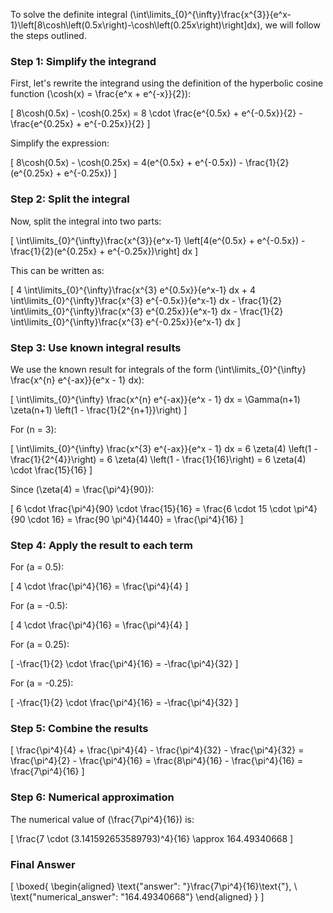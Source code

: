 To solve the definite integral \(\int\limits_{0}^{\infty}\frac{x^{3}}{e^x-1}\left[8\cosh\left(0.5x\right)-\cosh\left(0.25x\right)\right]dx\), we will follow the steps outlined.

### Step 1: Simplify the integrand

First, let's rewrite the integrand using the definition of the hyperbolic cosine function \(\cosh(x) = \frac{e^x + e^{-x}}{2}\):

\[
8\cosh(0.5x) - \cosh(0.25x) = 8 \cdot \frac{e^{0.5x} + e^{-0.5x}}{2} - \frac{e^{0.25x} + e^{-0.25x}}{2}
\]

Simplify the expression:

\[
8\cosh(0.5x) - \cosh(0.25x) = 4(e^{0.5x} + e^{-0.5x}) - \frac{1}{2}(e^{0.25x} + e^{-0.25x})
\]

### Step 2: Split the integral

Now, split the integral into two parts:

\[
\int\limits_{0}^{\infty}\frac{x^{3}}{e^x-1} \left[4(e^{0.5x} + e^{-0.5x}) - \frac{1}{2}(e^{0.25x} + e^{-0.25x})\right] dx
\]

This can be written as:

\[
4 \int\limits_{0}^{\infty}\frac{x^{3} e^{0.5x}}{e^x-1} dx + 4 \int\limits_{0}^{\infty}\frac{x^{3} e^{-0.5x}}{e^x-1} dx - \frac{1}{2} \int\limits_{0}^{\infty}\frac{x^{3} e^{0.25x}}{e^x-1} dx - \frac{1}{2} \int\limits_{0}^{\infty}\frac{x^{3} e^{-0.25x}}{e^x-1} dx
\]

### Step 3: Use known integral results

We use the known result for integrals of the form \(\int\limits_{0}^{\infty} \frac{x^{n} e^{-ax}}{e^x - 1} dx\):

\[
\int\limits_{0}^{\infty} \frac{x^{n} e^{-ax}}{e^x - 1} dx = \Gamma(n+1) \zeta(n+1) \left(1 - \frac{1}{2^{n+1}}\right)
\]

For \(n = 3\):

\[
\int\limits_{0}^{\infty} \frac{x^{3} e^{-ax}}{e^x - 1} dx = 6 \zeta(4) \left(1 - \frac{1}{2^{4}}\right) = 6 \zeta(4) \left(1 - \frac{1}{16}\right) = 6 \zeta(4) \cdot \frac{15}{16}
\]

Since \(\zeta(4) = \frac{\pi^4}{90}\):

\[
6 \cdot \frac{\pi^4}{90} \cdot \frac{15}{16} = \frac{6 \cdot 15 \cdot \pi^4}{90 \cdot 16} = \frac{90 \pi^4}{1440} = \frac{\pi^4}{16}
\]

### Step 4: Apply the result to each term

For \(a = 0.5\):

\[
4 \cdot \frac{\pi^4}{16} = \frac{\pi^4}{4}
\]

For \(a = -0.5\):

\[
4 \cdot \frac{\pi^4}{16} = \frac{\pi^4}{4}
\]

For \(a = 0.25\):

\[
-\frac{1}{2} \cdot \frac{\pi^4}{16} = -\frac{\pi^4}{32}
\]

For \(a = -0.25\):

\[
-\frac{1}{2} \cdot \frac{\pi^4}{16} = -\frac{\pi^4}{32}
\]

### Step 5: Combine the results

\[
\frac{\pi^4}{4} + \frac{\pi^4}{4} - \frac{\pi^4}{32} - \frac{\pi^4}{32} = \frac{\pi^4}{2} - \frac{\pi^4}{16} = \frac{8\pi^4}{16} - \frac{\pi^4}{16} = \frac{7\pi^4}{16}
\]

### Step 6: Numerical approximation

The numerical value of \(\frac{7\pi^4}{16}\) is:

\[
\frac{7 \cdot (3.141592653589793)^4}{16} \approx 164.49340668
\]

### Final Answer

\[
\boxed{
\begin{aligned}
\text{"answer": "}\frac{7\pi^4}{16}\text{"}, \\
\text{"numerical_answer": "164.49340668"}
\end{aligned}
}
\]